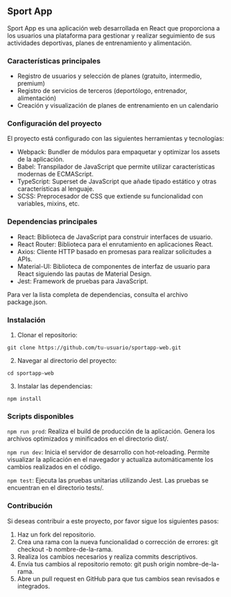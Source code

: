 ## Sport App
Sport App es una aplicación web desarrollada en React que proporciona a los usuarios una plataforma para gestionar y realizar seguimiento de sus actividades deportivas, planes de entrenamiento y alimentación.

### Características principales
- Registro de usuarios y selección de planes (gratuito, intermedio, premium)
- Registro de servicios de terceros (deportólogo, entrenador, alimentación)
- Creación y visualización de planes de entrenamiento en un calendario

### Configuración del proyecto
El proyecto está configurado con las siguientes herramientas y tecnologías:

- Webpack: Bundler de módulos para empaquetar y optimizar los assets de la aplicación.
- Babel: Transpilador de JavaScript que permite utilizar características modernas de ECMAScript.
- TypeScript: Superset de JavaScript que añade tipado estático y otras características al lenguaje.
- SCSS: Preprocesador de CSS que extiende su funcionalidad con variables, mixins, etc.

### Dependencias principales
- React: Biblioteca de JavaScript para construir interfaces de usuario.
- React Router: Biblioteca para el enrutamiento en aplicaciones React.
- Axios: Cliente HTTP basado en promesas para realizar solicitudes a APIs.
- Material-UI: Biblioteca de componentes de interfaz de usuario para React siguiendo las pautas de Material Design.
- Jest: Framework de pruebas para JavaScript.

Para ver la lista completa de dependencias, consulta el archivo package.json.

### Instalación
1. Clonar el repositorio:

```
git clone https://github.com/tu-usuario/sportapp-web.git
```

2. Navegar al directorio del proyecto:

```
cd sportapp-web
```

3. Instalar las dependencias:

```
npm install
```

### Scripts disponibles
`npm run prod`: Realiza el build de producción de la aplicación. Genera los archivos optimizados y minificados en el directorio dist/.

`npm run dev`: Inicia el servidor de desarrollo con hot-reloading. Permite visualizar la aplicación en el navegador y actualiza automáticamente los cambios realizados en el código.

`npm test`: Ejecuta las pruebas unitarias utilizando Jest. Las pruebas se encuentran en el directorio tests/.

### Contribución
Si deseas contribuir a este proyecto, por favor sigue los siguientes pasos:

1. Haz un fork del repositorio.
2. Crea una rama con la nueva funcionalidad o corrección de errores: git checkout -b nombre-de-la-rama.
3. Realiza los cambios necesarios y realiza commits descriptivos.
4. Envía tus cambios al repositorio remoto: git push origin nombre-de-la-rama.
5. Abre un pull request en GitHub para que tus cambios sean revisados e integrados.
